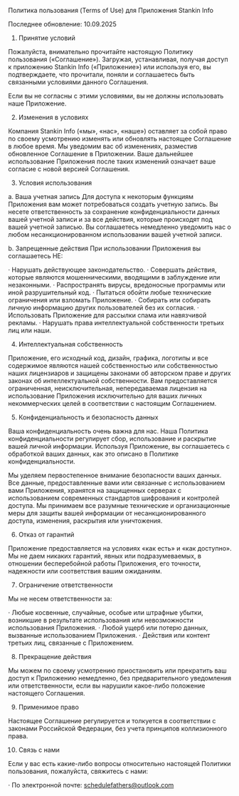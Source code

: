 Политика пользования (Terms of Use) для Приложения Stankin Info

Последнее обновление: 10.09.2025

1. Принятие условий

Пожалуйста, внимательно прочитайте настоящую Политику пользования («Соглашение»). Загружая, устанавливая, получая доступ к приложению Stankin Info («Приложение») или используя его, вы подтверждаете, что прочитали, поняли и соглашаетесь быть связанными условиями данного Соглашения.

Если вы не согласны с этими условиями, вы не должны использовать наше Приложение.

2. Изменения в условиях

Компания Stankin Info («мы», «нас», «наше») оставляет за собой право по своему усмотрению изменять или обновлять настоящее Соглашение в любое время. Мы уведомим вас об изменениях, разместив обновленное Соглашение в Приложении. Ваше дальнейшее использование Приложения после таких изменений означает ваше согласие с новой версией Соглашения.

3. Условия использования

a. Ваша учетная запись Для доступа к некоторым функциям Приложения вам может потребоваться создать учетную запись. Вы несете ответственность за сохранение конфиденциальности данных вашей учетной записи и за все действия, которые происходят под вашей учетной записью. Вы соглашаетесь немедленно уведомить нас о любом несанкционированном использовании вашей учетной записи.

b. Запрещенные действия При использовании Приложения вы соглашаетесь НЕ:

· Нарушать действующее законодательство.
· Совершать действия, которые являются мошенническими, вводящими в заблуждение или незаконными.
· Распространять вирусы, вредоносные программы или иной разрушительный код.
· Пытаться обойти любые технические ограничения или взломать Приложение.
· Собирать или собирать личную информацию других пользователей без их согласия.
· Использовать Приложение для рассылки спама или навязчивой рекламы.
· Нарушать права интеллектуальной собственности третьих лиц или наши.

4. Интеллектуальная собственность

Приложение, его исходный код, дизайн, графика, логотипы и все содержимое являются нашей собственностью или собственностью наших лицензиаров и защищены законами об авторском праве и других законах об интеллектуальной собственности. Вам предоставляется ограниченная, неисключительная, непередаваемая лицензия на использование Приложения исключительно для ваших личных некоммерческих целей в соответствии с настоящим Соглашением.

5. Конфиденциальность и безопасность данных

Ваша конфиденциальность очень важна для нас. Наша Политика конфиденциальности регулирует сбор, использование и раскрытие вашей личной информации. Используя Приложение, вы соглашаетесь с обработкой ваших данных, как это описано в Политике конфиденциальности.

Мы уделяем первостепенное внимание безопасности ваших данных. Все данные, предоставленные вами или связанные с использованием вами Приложения, хранятся на защищенных серверах с использованием современных стандартов шифрования и контролей доступа. Мы принимаем все разумные технические и организационные меры для защиты вашей информации от несанкционированного доступа, изменения, раскрытия или уничтожения.

6. Отказ от гарантий

Приложение предоставляется на условиях «как есть» и «как доступно». Мы не даем никаких гарантий, явных или подразумеваемых, в отношении бесперебойной работы Приложения, его точности, надежности или соответствия вашим ожиданиям.

7. Ограничение ответственности

Мы не несем ответственности за:

· Любые косвенные, случайные, особые или штрафные убытки, возникшие в результате использования или невозможности использования Приложения.
· Любой ущерб или потерю данных, вызванные использованием Приложения.
· Действия или контент третьих лиц, связанные с Приложением.

8. Прекращение действия

Мы можем по своему усмотрению приостановить или прекратить ваш доступ к Приложению немедленно, без предварительного уведомления или ответственности, если вы нарушили какое-либо положение настоящего Соглашения.

9. Применимое право

Настоящее Соглашение регулируется и толкуется в соответствии с законами Российской Федерации, без учета принципов коллизионного права.

10. Связь с нами

Если у вас есть какие-либо вопросы относительно настоящей Политики пользования, пожалуйста, свяжитесь с нами:

· По электронной почте: schedulefathers@outlook.com


